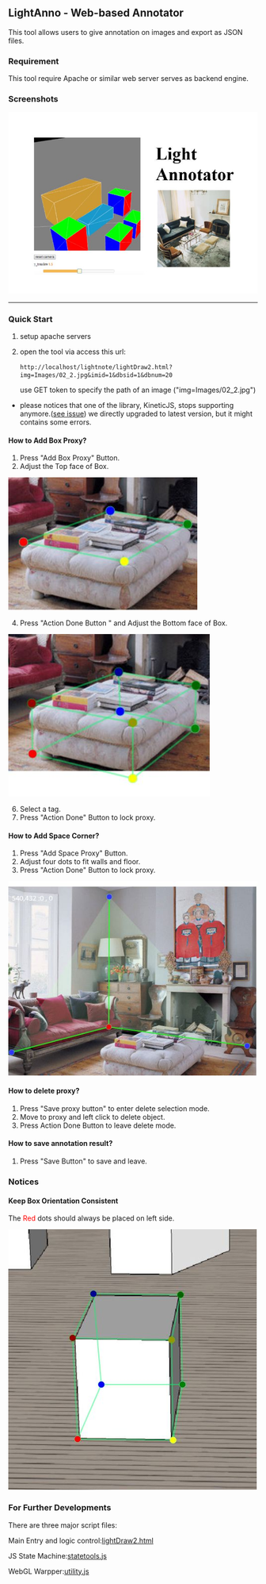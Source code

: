 ## LightAnno - Web-based Annotator

This tool allows users to give annotation on images and export as JSON files.


### Requirement

This tool require Apache or similar web server serves as backend engine.

### Screenshots

![](https://github.com/tirthysw/light_anno/raw/master/docs/lightanno2.jpg)
 

* * *
### Quick Start

1. setup apache servers 

2. open the tool via access this url:
    
    ```
    http://localhost/lightnote/lightDraw2.html?img=Images/02_2.jpg&imid=1&dbsid=1&dbnum=20 
    ```
    use GET token to specify the path of an image ("img=Images/02_2.jpg")


* please notices that one of the library, KineticJS, stops supporting anymore.([see issue](https://github.com/ericdrowell/KineticJS/issues/1048))
  we directly upgraded to latest version, but it might contains some errors.

#### How to Add Box Proxy?

1.  Press "Add Box Proxy" Button.
2.  Adjust the Top face of Box.

![](https://github.com/tirthysw/light_anno/raw/master/docs/top.JPG)

4.  Press "Action Done Button " and Adjust the Bottom face of Box.

![](https://github.com/tirthysw/light_anno/raw/master/docs/bot.JPG)

6.  Select a tag.
7.  Press "Action Done" Button to lock proxy.

#### How to Add Space Corner?

1.  Press "Add Space Proxy" Button.
2.  Adjust four dots to fit walls and floor.
3.  Press "Action Done" Button to lock proxy.

![](https://github.com/tirthysw/light_anno/raw/master/docs/space.JPG)

#### How to delete proxy?

1.  Press "Save proxy button" to enter delete selection mode.
2.  Move to proxy and left click to delete object.
3.  Press Action Done Button to leave delete mode.

#### How to save annotation result?

1.  Press "Save Button" to save and leave.


### Notices
#### Keep Box Orientation Consistent

The <font style="color:red;">Red</font> dots should always be placed on left side.  

![](https://github.com/tirthysw/light_anno/raw/master/docs/test_p.JPG)



### For Further Developments 

There are three major script files:

Main Entry and logic control:[lightDraw2.html](https://github.com/tirthysw/light_anno/blob/master/lightDraw2.html)

JS State Machine:[statetools.js](https://github.com/tirthysw/light_anno/blob/master/statetools.js)

WebGL Warpper:[utility.js](https://github.com/tirthysw/light_anno/blob/master/utility.js)






